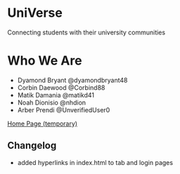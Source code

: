 UniVerse
====
Connecting students with their university communities

Who We Are
====
* Dyamond Bryant @dyamondbryant48
* Corbin Daewood @Corbind88
* Matik Damania @matikd41
* Noah Dionisio @nhdion
* Arber Prendi @UnverifiedUser0

[Home Page (temporary)](https://matikd41.github.io/UniVerse/index.html)

## Changelog
* added hyperlinks in index.html to tab and login pages
